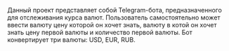 Данный проект представляет собой Telegram-бота, предназначенного для отслеживания курса валют. Пользователь самостоятельно может ввести валюту цену которой он хочет знать, валюту в котой он хочет знать цену первой валюты и количество первой валюты. Бот конвертирует три валюты: USD, EUR, RUB.
